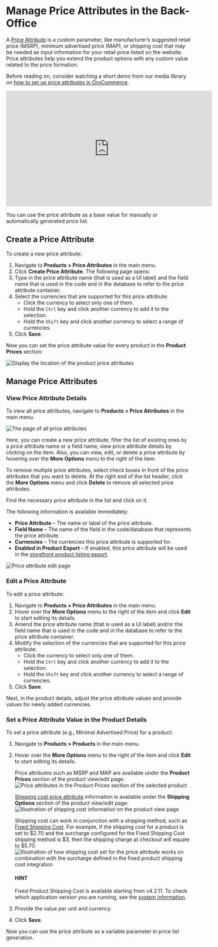 <a id="user-guide-products-price-attributes"></a>

# Manage Price Attributes in the Back-Office

A [Price Attribute](../../../glossary.md#term-Price-Attribute) is a custom parameter, like manufacturer’s suggested retail price (MSRP), minimum advertised price (MAP), or shipping cost that may be needed as input information for your retail price listed on the website. Price attributes help you extend the product options with any custom value related to the price formation.

Before reading on, consider watching a short demo from our media library on <a href="https://academy.oroinc.com/media-library/setup-price-attributes" target="_blank">how to set up price attributes in OroCommerce</a>.

<iframe width="560" height="315" src="https://www.youtube.com/embed/SO36BC3SaXQ" frameborder="0" allow="accelerometer; autoplay; encrypted-media; gyroscope; picture-in-picture" allowfullscreen></iframe>

You can use the price attribute as a base value for manually or automatically generated price list.

## Create a Price Attribute

To create a new price attribute:

1. Navigate to **Products > Price Attributes** in the main menu.
2. Click **Create Price Attribute**. The following page opens:
3. Type in the price attribute name (that is used as a UI label) and the field name that is used in the code and in the database to refer to the price attribute container.
4. Select the currencies that are supported for this price attribute:
   * Click the currency to select only one of them.
   * Hold the `Ctrl` key and click another currency to add it to the selection.
   * Hold the `Shift` key and click another currency to select a range of currencies.
5. Click **Save**.

Now you can set the price attribute value for every product in the **Product Prices** section:

![Display the location of the product price attributes](user/img/products/price_attributes/PriceAttributesInProduct.png)

<a id="user-guide-products-price-attributes-manage"></a>

## Manage Price Attributes

### View Price Attribute Details

To view all price attributes, navigate to **Products > Price Attributes** in the main menu.

![The page of all price attributes](user/img/products/price_attributes/PriceAttributes.png)

Here, you can create a new price attribute, filter the list of existing ones by a price attribute name or a field name, view price attribute details by clicking on the item. Also, you can  <i class="fa fa-eye fa-lg" aria-hidden="true"></i> view, <i class="fa fa-edit fa-lg" aria-hidden="true"></i> edit, or <i class="fas fa-trash-alt" aria-hidden="true"></i> delete a price attribute by hovering over the <i class="fa fa-ellipsis-h fa-lg" aria-hidden="true"></i> **More Options** menu to the right of the item.

To remove multiple price attributes, select check boxes in front of the price attributes that you want to delete. At the right end of the list header, click the <i class="fa fa-ellipsis-h fa-lg" aria-hidden="true"></i> **More Options** menu and click <i class="fas fa-trash-alt" aria-hidden="true"></i> **Delete** to remove all selected price attributes.

Find the necessary price attribute in the list and click on it.

The following information is available immediately:

* **Price Attribute** – The name or label of the price attribute.
* **Field Name** – The name of the field in the code/database that represents the price attribute.
* **Currencies** – The currencies this price attribute is supported for.
* **Enabled in Product Export** – If enabled, this price attribute will be used in the [storefront product listing export](../../../storefront/getting-started/common-controls.md#frontstore-guide-navigation-product-data-export).

![Price attribute edit page](user/img/products/price_attributes/price-attribute-edit.png)

<a id="doc-price-attributes-actions-edit"></a>

### Edit a Price Attribute

To edit a price attribute:

1. Navigate to **Products > Price Attributes** in the main menu.
2. Hover over the <i class="fa fa-ellipsis-h fa-lg" aria-hidden="true"></i> **More Options** menu to the right of the item and click <i class="fa fa-edit fa-lg" aria-hidden="true"></i> **Edit** to start editing its details.
3. Amend the price attribute name (that is used as a UI label) and/or the field name that is used in the code and in the database to refer to the price attribute container.
4. Modify the selection of the currencies that are supported for this price attribute:
   * Click the currency to select only one of them.
   * Hold the `Ctrl` key and click another currency to add it to the selection.
   * Hold the `Shift` key and click another currency to select a range of currencies.
5. Click **Save**.

Next, in the product details, adjust the price attribute values and provide values for newly added currencies.

### Set a Price Attribute Value in the Product Details

To set a price attribute (e.g., Minimal Advertised Price) for a product:

1. Navigate to **Products > Products** in the main menu.
2. Hover over the <i class="fa fa-ellipsis-h fa-lg" aria-hidden="true"></i> **More Options** menu to the right of the item and click <i class="fa fa-edit fa-lg" aria-hidden="true"></i> **Edit** to start editing its details.

   Price attributes such as MSRP and MAP are available under the **Product Prices** section of the product view/edit page:
   ![Price attributes in the Product Prices section of the selected product](user/img/products/price_attributes/PriceAttributesInProduct.png)

   [Shipping cost price attribute](../products/manage/view.md#products-shipping-options-price-attribute) information is available under the **Shipping Options** section of the product view/edit page:
   ![Illustration of shipping cost information on the product view page](user/img/products/price_attributes/shipping-cost-price-attribute.png)

   Shipping cost can work in conjunction with a shipping method, such as [Fixed Shipping Cost](../../system/integrations/shipping-integration/fixed-shipping.md#doc-integration-fixed-shipping-cost). For example, if the shipping cost for a product is set to $2.70 and the surcharge configured for the Fixed Shipping Cost shipping method is $3, then the shipping charge at checkout will equate to $5.70.
   ![Illustration of how shipping cost set for the price attribute works on combination with the surcharge defined in the fixed product shipping cost integration](user/img/products/price_attributes/shipping-cost-price-attribute-with-integration.png)

   #### HINT
   Fixed Product Shipping Cost is available starting from v4.2.11. To check which application version you are running, see the [system information](../../system/system-information/index.md#system-information).
3. Provide the value per unit and currency.
4. Click **Save**.

Now you can use the price attribute as a variable parameter in price list generation.

<!-- fa-bars = fa-navicon -->
<!-- Ic Tiles is used as Set As Default in saved views, and as tiles in display layout options -->
<!-- IcPencil refers to Rename in Commerce and Inline Editing in CRM -->
<!-- Check mark in the square. -->
<!-- SortDesc is also used as drop-down arrow -->
